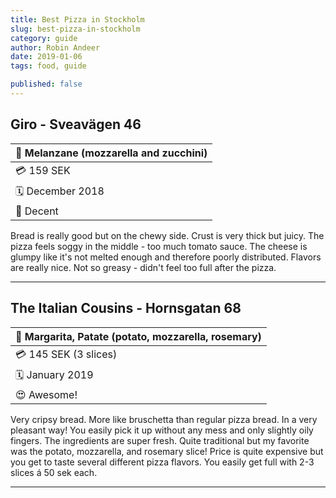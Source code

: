```yaml
---
title: Best Pizza in Stockholm
slug: best-pizza-in-stockholm
category: guide
author: Robin Andeer
date: 2019-01-06
tags: food, guide

published: false
---
```


## Giro - Sveavägen 46

| 🍕 Melanzane (mozzarella and zucchini) |
|---------------------------------------|
| 💳 159 SEK                             |
| 🗓 December 2018                       |
| 🙂 Decent                              |

Bread is really good but on the chewy side. Crust is very thick but juicy. The pizza feels soggy in the middle - too much tomato sauce. The cheese is glumpy like it's not melted enough and therefore poorly distributed. Flavors are really nice. Not so greasy - didn't feel too full after the pizza.

-------------------

## The Italian Cousins - Hornsgatan 68

| 🍕 Margarita, Patate (potato, mozzarella, rosemary) |
|---------------------------------------|
| 💳 145 SEK (3 slices)                  |
| 🗓 January 2019                        |
| 😍 Awesome!                            |

Very cripsy bread. More like bruschetta than regular pizza bread. In a very pleasant way! You easily pick it up without any mess and only slightly oily fingers. The ingredients are super fresh. Quite traditional but my favorite was the potato, mozzarella, and rosemary slice! Price is quite expensive but you get to taste several different pizza flavors. You easily get full with 2-3 slices á 50 sek each.

------------------------
